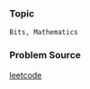 ### Topic

    Bits, Mathematics

### Problem Source

[leetcode](https://leetcode.com/problems/power-of-three/description/)
